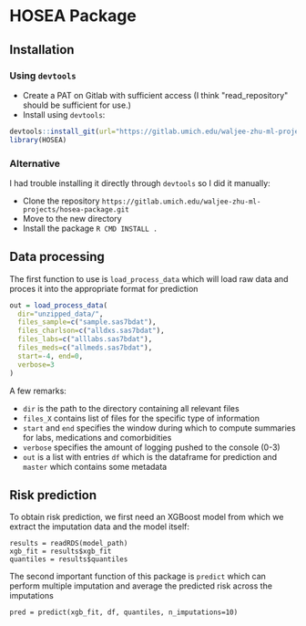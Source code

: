 # HOSEA Package

## Installation

### Using `devtools`

- Create a PAT on Gitlab with sufficient access (I think "read_repository" should be sufficient for use.)
- Install using `devtools`:

```r
devtools::install_git(url="https://gitlab.umich.edu/waljee-zhu-ml-projects/hosea-package.git")
library(HOSEA)
```

### Alternative

I had trouble installing it directly through `devtools` so I did it manually:

- Clone the repository `https://gitlab.umich.edu/waljee-zhu-ml-projects/hosea-package.git`
- Move to the new directory
- Install the package `R CMD INSTALL .`

## Data processing

The first function to use is `load_process_data` which will load raw data and proces it into
the appropriate format for prediction

```r
out = load_process_data(
  dir="unzipped_data/",
  files_sample=c("sample.sas7bdat"),
  files_charlson=c("alldxs.sas7bdat"),
  files_labs=c("alllabs.sas7bdat"),
  files_meds=c("allmeds.sas7bdat"),
  start=-4, end=0, 
  verbose=3
)
```

A few remarks:

- `dir` is the path to the directory containing all relevant files
- `files_X` contains list of files for the specific type of information
- `start` and `end` specifies the window during which to compute summaries for labs, medications and comorbidities
- `verbose` specifies the amount of logging pushed to the console (0-3)
- `out` is a list with entries `df` which is the dataframe for prediction and `master` which contains some metadata

## Risk prediction

To obtain risk prediction, we first need an XGBoost model from which we extract the imputation data and the model itself:

```
results = readRDS(model_path)
xgb_fit = results$xgb_fit
quantiles = results$quantiles
```

The second important function of this package is `predict` which can perform multiple imputation and average the predicted risk
across the imputations

```
pred = predict(xgb_fit, df, quantiles, n_imputations=10)
```


